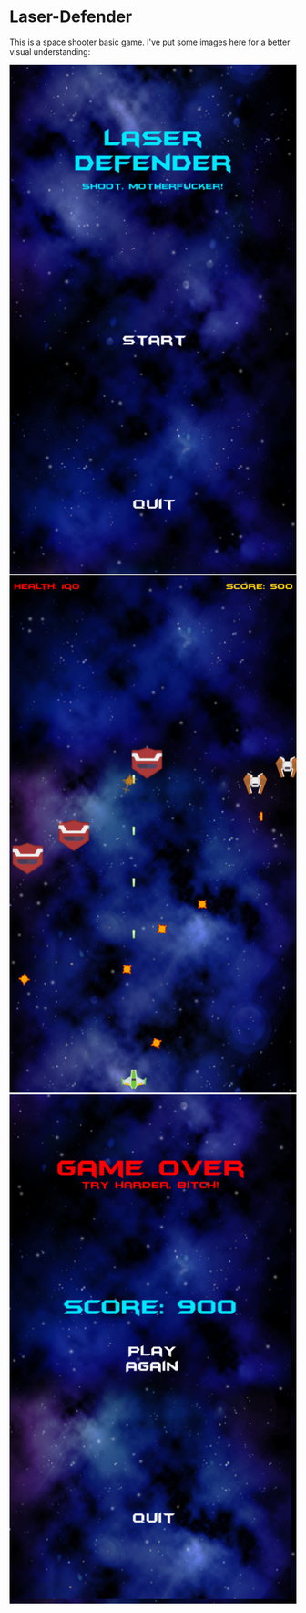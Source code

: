 # Laser-Defender
 
This is a space shooter basic game. I've put some images here for a better visual understanding:

<img src="Assets/Example_Prints/MainMenu.png" alt="MainMenu.png">
<img src="Assets/Example_Prints/Game.png" alt="Game.png">
<img src="Assets/Example_Prints/GameOver.png" alt="GameOver.png">
